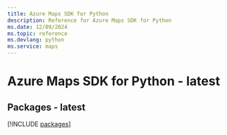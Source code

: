 ```yaml
---
title: Azure Maps SDK for Python
description: Reference for Azure Maps SDK for Python
ms.date: 12/09/2024
ms.topic: reference
ms.devlang: python
ms.service: maps
---
```

# Azure Maps SDK for Python - latest
## Packages - latest
[!INCLUDE [packages](maps-index.md)]